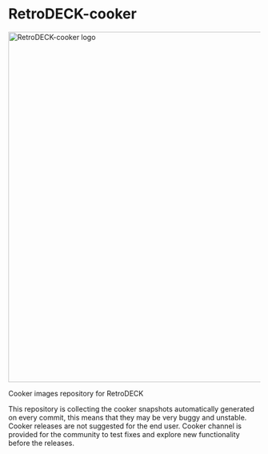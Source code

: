 # RetroDECK-cooker

<img src="https://github.com/XargonWan/RetroDECK-cooker/blob/main/cooker.jpg?raw=true" alt="RetroDECK-cooker logo" width="700"/>

Cooker images repository for RetroDECK

This repository is collecting the cooker snapshots automatically generated on every commit, this means that they may be very buggy and unstable.
Cooker releases are not suggested for the end user.
Cooker channel is provided for the community to test fixes and explore new functionality before the releases.
